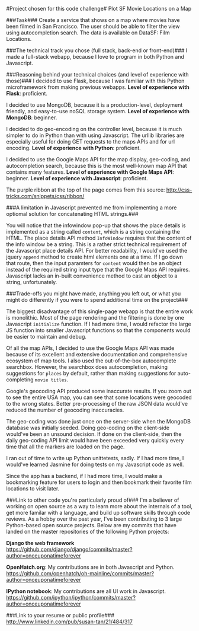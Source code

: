 #Project chosen for this code challenge#
Plot SF Movie Locations on a Map

###Task###
Create a service that shows on a map where movies have been filmed in San Francisco. The user should be
able to filter the view using autocompletion search. The data is available on DataSF: Film Locations.

###The technical track you chose (full stack, back-end or front-end)###
I made a full-stack webapp, because I love to program in both Python and Javascript.

###Reasoning behind your technical choices (and level of experience with those)###
I decided to use Flask, because I was familiar with this Python microframework from making previous webapps.
**Level of experience with Flask**: proficient.

I decided to use MongoDB, because it is a production-level, deployment friendly, and easy-to-use noSQL storage system.
**Level of experience with MongoDB**: beginner.

I decided to do geo-encoding on the controller level, because it is much simpler to do in Python than with using Javascript.
The urllib libraries are especially useful for doing GET requests to the maps APIs and for url encoding.
**Level of experience with Python**: proficient.

I decided to use the Google Maps API for the map display, geo-coding, and autocompletion search, because
this is the most well-known map API that contains many features.
**Level of experience with Google Maps API**: beginner.
**Level of experience with Javascript**: proficient.

The purple ribbon at the top of the page comes from this source: http://css-tricks.com/snippets/css/ribbon/

###A limitation in Javascript prevented me from implementing a more optiomal solution for concatenating HTML strings.###

You will notice that the infowindow pop-up that shows the place details is implemented as a string called `content`,
which is a string containing the HTML. The place details API method `InfoWindow` requires that the content of the
info window be a string. This is a rather strict technical requirement of the Javascript place details API. For better
readability, I would've used the jquery `append` method to create html elements one at a time. If I go down that
route, then the input paramters for `content` would then be an object instead of the required string input type
that the Google Maps API requires. Javascript lacks an in-built convenience method to cast an object to a string, unfortunately.

###Trade-offs you might have made, anything you left out, or what you might do differently if you were to spend
additional time on the project###

The biggest disadvantage of this single-page webapp is that the entire work is monolithic. Most of the page rendering
and the filtering is done by one Javascript `initialize` function. If I had more time, I would refactor the large JS
function into smaller Javascript functions so that the components would be easier to maintain and debug.

Of all the map APIs, I decided to use the Google Maps API was made because of its excellent and
extensive documentation and comprehensive ecosystem of map tools. I also used the out-of-the-box autocomplete
searchbox. However, the searchbox does autocompletion, making suggestions for `places` by default, rather than
making suggestions for auto-completing `movie titles`.

Google's geocoding API produced some inaccurate results. If you zoom out to see the entire USA map, you can see
that some locations were geocoded to the wrong states. Better pre-processing of the raw JSON data would've reduced
the number of geocoding inaccuracies.

The geo-coding was done just once on the server-side when the MongoDB database was initially seeded. Doing
geo-coding on the client-side would've been an unsound decision. If done on the client-side, then the daily
geo-coding API limit would have been exceeded very quickly every time that all the markers are loaded on the page.

I ran out of time to write up Python unittetests, sadly. If I had more time, I would've learned Jasmine for doing tests
on my Javascript code as well.

Since the app has a backend, if I had more time, I would make a bookmarking feature for users to login and then
bookmark their favorite film locations to visit later.

###Link to other code you're particularly proud of###
I'm a believer of working on open source as a way to learn more about the internals of a tool, get more familar with
a language, and build up software skills through code reviews. As a hobby over the past year, I've
been contributing to 3 large Python-based open source projects. Below are my commits that have landed on the
master repositories of the following Python projects:

**Django the web framework**
https://github.com/django/django/commits/master?author=onceuponatimeforever

**OpenHatch.org**: My contributions are in both Javascript and Python.
https://github.com/openhatch/oh-mainline/commits/master?author=onceuponatimeforever

**IPython notebook**: My contributions are all UI work in Javascript.
https://github.com/ipython/ipython/commits/master?author=onceuponatimeforever

###Link to your resume or public profile###
http://www.linkedin.com/pub/susan-tan/21/484/317
